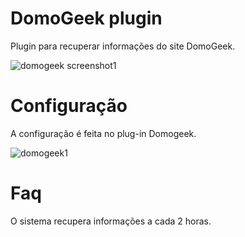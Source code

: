 # DomoGeek plugin 

Plugin para recuperar informações do site DomoGeek.

![domogeek screenshot1](../images/domogeek_screenshot1.png)

# Configuração 

A configuração é feita no plug-in Domogeek.

![domogeek1](../images/domogeek1.png)

# Faq 

O sistema recupera informações a cada 2 horas.
